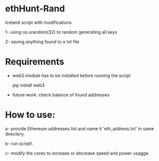 # ethHunt-Rand
Iceland script with modifications

1- using os.urandom(32) to random generating all keys

2- saving anything found to a txt file

# Requirements 
* web3 module has to be installed before running the script

    pip install web3


* future work: check balance of found addresses
# How to use:
a- provide Ethereum addreases list and name it 'eth_address.txt' in same directory.

b- run script!.

c- modify the cores to increase or decrease speed and power usagge.

